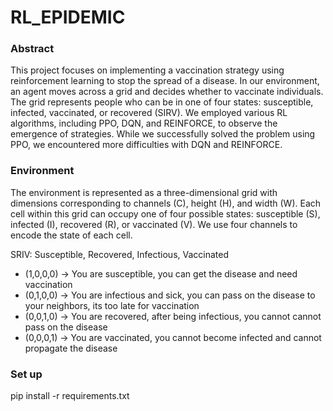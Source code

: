 # RL_EPIDEMIC

### Abstract 
This project focuses on implementing a vaccination strategy using reinforcement learning to stop the spread of a disease. In our environment, an agent moves across a grid and decides whether to vaccinate individuals. The grid represents people who can be in one of four states: susceptible, infected, vaccinated, or recovered (SIRV). We employed various RL algorithms, including PPO, DQN, and REINFORCE, to observe the emergence of strategies. While we successfully solved the problem using PPO, we encountered more difficulties with DQN and REINFORCE.

### Environment
The environment is represented as a three-dimensional grid with dimensions corresponding to channels (C), height (H), and width (W). Each cell within this grid can occupy one of four possible states: susceptible (S), infected (I), recovered (R), or vaccinated (V). We use four channels to encode the state of each cell. 

SRIV: Susceptible, Recovered, Infectious, Vaccinated 
- (1,0,0,0) -> You are susceptible, you can get the disease and need vaccination
- (0,1,0,0) -> You are infectious and sick, you can pass on the disease to your neighbors, its too late for vaccination
- (0,0,1,0) -> You are recovered, after being infectious, you cannot cannot pass on the disease 
- (0,0,0,1) -> You are vaccinated, you cannot become infected and cannot propagate the disease

### Set up
pip install -r requirements.txt
